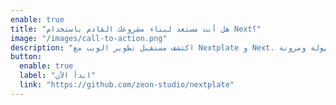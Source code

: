 ```yaml
---
enable: true
title: "هل أنت مستعد لبناء مشروعك القادم باستخدام Next؟"
image: "/images/call-to-action.png"
description: "اكتشف مستقبل تطوير الويب مع Nextplate و Next. أنشئ مواقع ثابتة فائقة السرعة بكل سهولة ومرونة."
button:
  enable: true
  label: "ابدأ الآن"
  link: "https://github.com/zeon-studio/nextplate"
---
```


